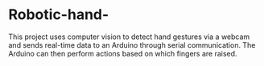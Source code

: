 # Robotic-hand-
This project uses computer vision to detect hand gestures via a webcam and sends real-time data to an Arduino through serial communication. The Arduino can then perform actions based on which fingers are raised.

